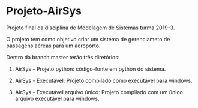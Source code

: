 # Projeto-AirSys

Projeto final da disciplina de Modelagem de Sistemas turma 2019-3.

O projeto tem como objetivo criar um sistema de gerenciameto de passagens aéreas para um aeroporto.

Dentro da branch master terão três diretórios:

1. AirSys - Projeto python: código-fonte em python do sistema.

2. AirSys - Executável: Projeto compilado como executável para windows.

3. AirSys - Executável arquivo único: Projeto compilado com um único arquivo executável para windows.
